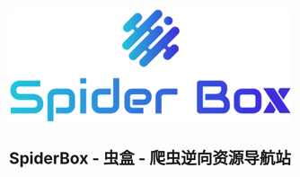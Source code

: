 <p align="center">
  <a href="https://spiderbox.cn/" target="_blank" rel="noopener noreferrer">
    <img width="600px" src="/themes/webstack/static/images/logo.png" alt="logo">
  </a>
</p>

<h1 align="center">SpiderBox - 虫盒 - 爬虫逆向资源导航站</h1>
